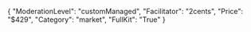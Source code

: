 {
"ModerationLevel": "customManaged",
"Facilitator": "2cents",
"Price": "$429",
"Category": "market",
"FullKit": "True"
}

